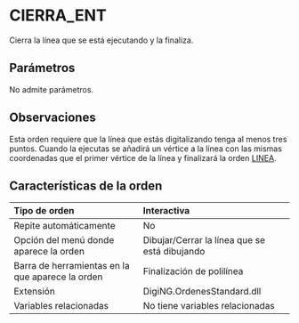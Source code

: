 # CIERRA\_ENT

Cierra la línea que se está ejecutando y la finaliza.

## Parámetros

No admite parámetros.

## Observaciones

Esta orden requiere que la línea que estás digitalizando tenga al menos tres puntos. Cuando la ejecutas se añadirá un vértice a la línea con las mismas coordenadas que el primer vértice de la línea y finalizará la orden [LINEA](https://github.com/digi21/docs/tree/7fc627c885c16fb88afc7cc05a6df2a2f4a54563/digi3d-net/referencia/digi3d.net/ventana-de-dibujo/ordenes/c/LINEA.html).

## Características de la orden

| Tipo de orden | Interactiva |
| :--- | :--- |
| Repite automáticamente | No |
| Opción del menú donde aparece la orden | Dibujar/Cerrar la línea que se está dibujando |
| Barra de herramientas en la que aparece la orden | Finalización de polilínea |
| Extensión | DigiNG.OrdenesStandard.dll |
| Variables relacionadas | No tiene variables relacionadas |

